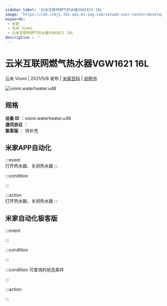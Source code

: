 ```yaml
---
sidebar_label: '云米互联网燃气热水器VGW1621 16L'
image: 'https://cdn.cnbj1.fds.api.mi-img.com/iotweb-user-center/developer_1679047902714DL19rvLX.png?GalaxyAccessKeyId=AKVGLQWBOVIRQ3XLEW&Expires=9223372036854775807&Signature=psKa3l57yNWySR3w+SdwpoUjI+k='
keywords: 
 - 米家
 - 云米 Viomi
 - 云米互联网燃气热水器VGW1621 16L
description : ''
---
```

# 云米互联网燃气热水器VGW1621 16L

云米 Viomi | 2021/5/8 发布 | [米家百科](https://home.mi.com/webapp/content/baike/product/index.html?model=viomi.waterheater.u48) | [说明书](https://home.mi.com/views/introduction.html?model=viomi.waterheater.u48&region=cn)

![viomi.waterheater.u48](https://cdn.cnbj1.fds.api.mi-img.com/iotweb-user-center/developer_1679047902714DL19rvLX.png?GalaxyAccessKeyId=AKVGLQWBOVIRQ3XLEW&Expires=9223372036854775807&Signature=psKa3l57yNWySR3w+SdwpoUjI+k=)

## 规格  
> 
**设备 ID** ：viomi.waterheater.u48  
**通讯协议** ：  
**极客版**  ： 待补充 


## 米家APP自动化  

:::event  
打开热水器、关闭热水器
:::

:::condition  

:::

:::action   
打开热水器、关闭热水器
:::

## 米家自动化极客版  

:::event  

:::

:::condition  

:::

:::condition 可查询的状态条件  

:::

:::action  

:::

        
